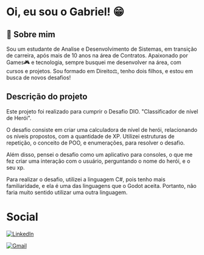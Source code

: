 
# Oi, eu sou o Gabriel! 😁




## 🚀 Sobre mim
Sou um estudante de Analise e Desenvolvimento de Sistemas, em transição de carreira, após mais de 10 anos na área de Contratos. Apaixonado por Games🎮 e tecnologia, sempre busquei me desenvolver na área, com cursos e projetos. Sou formado em Direito⚖️, tenho dois filhos, e estou em busca de novos desafios!


## Descrição do projeto
Este projeto foi realizado para cumprir o Desafio DIO. "Classificador de nível de Herói". 

O desafio consiste em criar uma calculadora de nível de herói, relacionando os níveis propostos, com a quantidade de XP. Utilizei estruturas de repetição, o conceito de POO, e enumerações, para resolver o desafio. 

Além disso, pensei o desafio como um aplicativo para consoles, o que me fez criar uma interação com o usuário, perguntando o nome do herói, e o seu xp. 

Para realizar o desafio, utilizei a linguagem C#, pois tenho mais familiaridade, e ela é uma das linguagens que o Godot aceita. Portanto, não faria muito sentido utilizar uma outra linguagem. 






# Social

[![LinkedIn](https://img.shields.io/badge/LinkedIn-0077B5?style=for-the-badge&logo=linkedin&logoColor=white)](https://www.linkedin.com/in/ggoncalvesteixeira/)

[![Gmail](https://img.shields.io/badge/Gmail-333333?style=for-the-badge&logo=gmail&logoColor=red)](mailto:gabrielgonteixeira@gmail.com)
